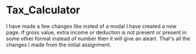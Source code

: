 # Tax_Calculator

I have made a few changes like insted of a modal I have created a new page.
If gross value, extra income or deduction is not present or present in some other format instead of number then it will give an aleart.
That's all the changes I made from the initial assignment. 
